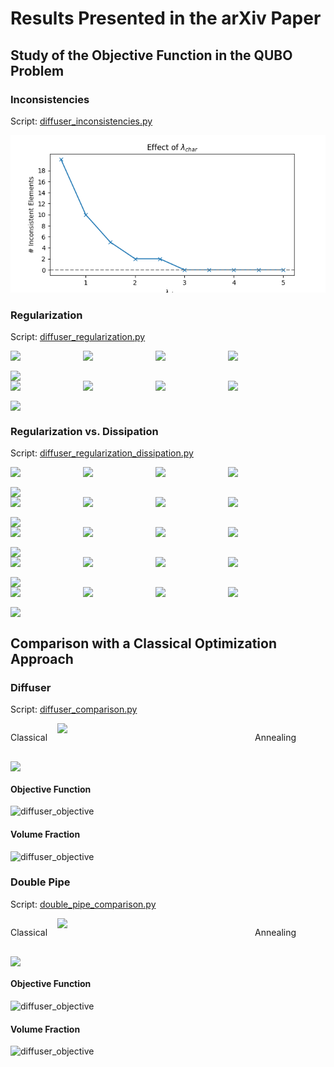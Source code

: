 # Results Presented in the arXiv Paper
## Study of the Objective Function in the QUBO Problem
### Inconsistencies
Script: [diffuser_inconsistencies.py](diffuser/inconsistencies/diffuser_inconsistencies.py)

![inconsistencies](diffuser/inconsistencies/inconsistencies.png)
### Regularization
Script: [diffuser_regularization.py](2024_paper_arXiv/diffuser/regularization/diffuser_regularization.py)

<div style="display: flex; flex-wrap: wrap; gap: 16px;">
    <img src="2024_paper_arXiv/diffuser/regularization/0.25/level_set-000.png" width="100" />
    <img src="2024_paper_arXiv/diffuser/regularization/0.5/level_set-000.png" width="100" />
    <img src="2024_paper_arXiv/diffuser/regularization/1.0/level_set-000.png" width="100" />
    <img src="2024_paper_arXiv/diffuser/regularization/2.0/level_set-000.png" width="100" />
    <img src="2024_paper_arXiv/diffuser/regularization/4.0/level_set-000.png" width="100" />
</div>
<div style="display: flex; flex-wrap: wrap; gap: 16px;">
    <img src="2024_paper_arXiv/diffuser/regularization/0.25/char_func-000.png" width="100" />
    <img src="2024_paper_arXiv/diffuser/regularization/0.5/char_func-000.png" width="100" />
    <img src="2024_paper_arXiv/diffuser/regularization/1.0/char_func-000.png" width="100" />
    <img src="2024_paper_arXiv/diffuser/regularization/2.0/char_func-000.png" width="100" />
    <img src="2024_paper_arXiv/diffuser/regularization/4.0/char_func-000.png" width="100" />
</div>

### Regularization vs. Dissipation
Script: [diffuser_regularization_dissipation.py](2024_paper_arXiv/diffuser/regularization_dissipation/diffuser_regularization_dissipation.py)

<div style="display: flex; flex-wrap: wrap; gap: 16px;">
    <img src="2024_paper_arXiv/diffuser/regularization_dissipation/dis_reg-000.png" width="100" />
    <img src="2024_paper_arXiv/diffuser/regularization_dissipation/dis_reg-001.png" width="100" />
    <img src="2024_paper_arXiv/diffuser/regularization_dissipation/dis_reg-002.png" width="100" />
    <img src="2024_paper_arXiv/diffuser/regularization_dissipation/dis_reg-003.png" width="100" />
    <img src="2024_paper_arXiv/diffuser/regularization_dissipation/dis_reg-004.png" width="100" />
</div>
<div style="display: flex; flex-wrap: wrap; gap: 16px;">
    <img src="2024_paper_arXiv/diffuser/regularization_dissipation/dis_reg-005.png" width="100" />
    <img src="2024_paper_arXiv/diffuser/regularization_dissipation/dis_reg-006.png" width="100" />
    <img src="2024_paper_arXiv/diffuser/regularization_dissipation/dis_reg-007.png" width="100" />
    <img src="2024_paper_arXiv/diffuser/regularization_dissipation/dis_reg-008.png" width="100" />
    <img src="2024_paper_arXiv/diffuser/regularization_dissipation/dis_reg-009.png" width="100" />
</div>
<div style="display: flex; flex-wrap: wrap; gap: 16px;">
    <img src="2024_paper_arXiv/diffuser/regularization_dissipation/dis_reg-010.png" width="100" />
    <img src="2024_paper_arXiv/diffuser/regularization_dissipation/dis_reg-011.png" width="100" />
    <img src="2024_paper_arXiv/diffuser/regularization_dissipation/dis_reg-012.png" width="100" />
    <img src="2024_paper_arXiv/diffuser/regularization_dissipation/dis_reg-013.png" width="100" />
    <img src="2024_paper_arXiv/diffuser/regularization_dissipation/dis_reg-014.png" width="100" />
</div>
<div style="display: flex; flex-wrap: wrap; gap: 16px;">
    <img src="2024_paper_arXiv/diffuser/regularization_dissipation/dis_reg-015.png" width="100" />
    <img src="2024_paper_arXiv/diffuser/regularization_dissipation/dis_reg-016.png" width="100" />
    <img src="2024_paper_arXiv/diffuser/regularization_dissipation/dis_reg-017.png" width="100" />
    <img src="2024_paper_arXiv/diffuser/regularization_dissipation/dis_reg-018.png" width="100" />
    <img src="2024_paper_arXiv/diffuser/regularization_dissipation/dis_reg-019.png" width="100" />
</div>
<div style="display: flex; flex-wrap: wrap; gap: 16px;">
    <img src="2024_paper_arXiv/diffuser/regularization_dissipation/dis_reg-020.png" width="100" />
    <img src="2024_paper_arXiv/diffuser/regularization_dissipation/dis_reg-021.png" width="100" />
    <img src="2024_paper_arXiv/diffuser/regularization_dissipation/dis_reg-022.png" width="100" />
    <img src="2024_paper_arXiv/diffuser/regularization_dissipation/dis_reg-023.png" width="100" />
    <img src="2024_paper_arXiv/diffuser/regularization_dissipation/dis_reg-024.png" width="100" />
</div>

## Comparison with a Classical Optimization Approach
### Diffuser
Script: [diffuser_comparison.py](2024_paper_arXiv/diffuser/comparison/diffuser_comparison.py)

<div style="display: flex; flex-wrap: wrap; gap: 16px;">
        <p>Classical</p><img src="2024_paper_arXiv/diffuser/comparison/final_design_classical-000.png" width="300" />
        <p>Annealing</p><img src="2024_paper_arXiv/diffuser/comparison/final_design_annealing-000.png" width="300" />
</div>

#### Objective Function
![diffuser_objective](2024_paper_arXiv/diffuser/comparison/comparison_objective.png)

#### Volume Fraction
![diffuser_objective](2024_paper_arXiv/diffuser/comparison/comparison_volume_fraction.png)

### Double Pipe
Script: [double_pipe_comparison.py](2024_paper_arXiv/diffuser/comparison/double_pipe_comparison.py)

<div style="display: flex; flex-wrap: wrap; gap: 16px;">
        <p>Classical</p><img src="2024_paper_arXiv/double_pipe/comparison/final_design_classical-000.png" width="300" />
        <p>Annealing</p><img src="2024_paper_arXiv/double_pipe/comparison/final_design_annealing-000.png" width="300" />
</div>

#### Objective Function
![diffuser_objective](2024_paper_arXiv/double_pipe/comparison/comparison_objective.png)

#### Volume Fraction
![diffuser_objective](2024_paper_arXiv/double_pipe/comparison/comparison_volume_fraction.png)
